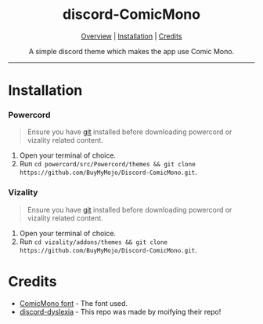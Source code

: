 <h1 align="center">discord-ComicMono</h1>
  
<p align="center">
  <a href="#discord-dyslexia">Overview</a> |
  <a href="#installation">Installation</a> |
  <a href="#credits">Credits</a>
</p>

<!-- This is the image from the OpenDyslexia theme this repo is based on!! -->
<!-- <p align="center">
  <img alt="Preview" width="860" alt="preview" src="https://i.imgur.com/cCINa4T.png">
<p align="center"> -->

<p align="center">A simple discord theme which makes the app use Comic Mono.</p>

---

# Installation

### Powercord

> Ensure you have [git](https://git-scm.com/) installed before downloading powercord or vizality related content.

1. Open your terminal of choice.
2. Run `cd powercord/src/Powercord/themes && git clone https://github.com/BuyMyMojo/Discord-ComicMono.git`.

### Vizality

> Ensure you have [git](https://git-scm.com/) installed before downloading powercord or vizality related content.

1. Open your terminal of choice.
2. Run `cd vizality/addons/themes && git clone https://github.com/BuyMyMojo/Discord-ComicMono.git`.

# Credits

-   [ComicMono font](https://github.com/lukxee2/ComicMonoFonts) - The font used.
-   [discord-dyslexia](https://github.com/DiscordStyles/discord-dyslexia) - This repo was made by moifying their repo!
